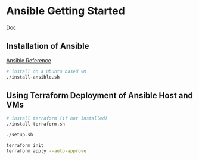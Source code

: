 # Ansible Getting Started

[Doc](https://docs.google.com/document/d/1JmVDth4J8uCz_64bKF176fu9EOgQg1hV7J3k1HabASI/edit#)

## Installation of Ansible
[Ansible Reference](https://docs.ansible.com/ansible/latest/installation_guide/intro_installation.html)

```bash
# install on a Ubuntu based VM
./install-ansible.sh
```

## Using Terraform Deployment of Ansible Host and VMs
```bash
# install terraform (if not installed)
./install-terraform.sh

./setup.sh

terraform init
terraform apply --auto-approve
```


